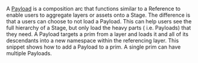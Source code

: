 A [Payload](https://graphics.pixar.com/usd/release/glossary.html#usdglossary-payload) is a composition arc that functions similar to a Reference to enable users to aggregate layers or assets onto a Stage. The difference is that a users can choose to not load a Payload. This can help users see the full hierarchy of a Stage, but only load the heavy parts ( i.e. Payloads) that they need. A Payload targets a prim from a layer and loads it and all of its descendants into a new namespace within the referencing layer. This snippet shows how to add a Payload to a prim. A single prim can have multiple Payloads.
